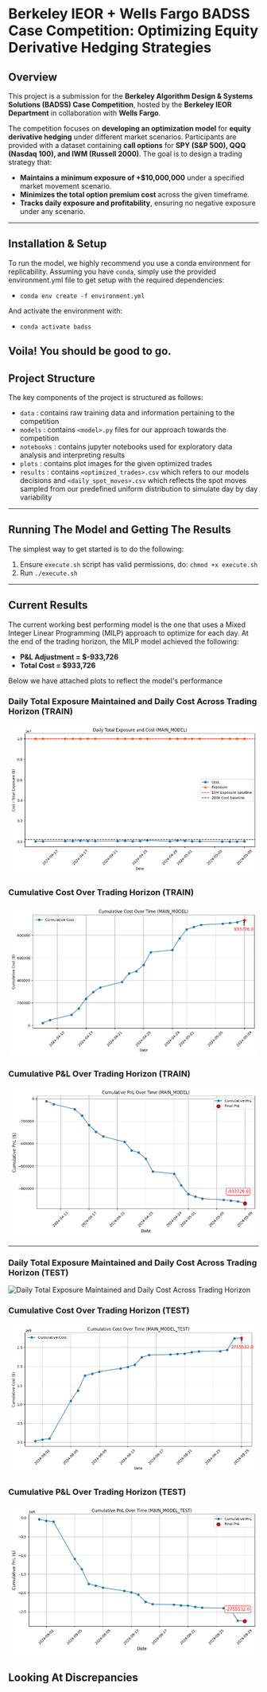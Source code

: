 # Berkeley IEOR + Wells Fargo BADSS Case Competition: Optimizing Equity Derivative Hedging Strategies

## **Overview**
This project is a submission for the **Berkeley Algorithm Design & Systems Solutions (BADSS) Case Competition**, hosted by the **Berkeley IEOR Department** in collaboration with **Wells Fargo**. 

The competition focuses on **developing an optimization model** for **equity derivative hedging** under different market scenarios. Participants are provided with a dataset containing **call options** for **SPY (S&P 500), QQQ (Nasdaq 100), and IWM (Russell 2000)**. The goal is to design a trading strategy that:

- **Maintains a minimum exposure of +$10,000,000** under a specified market movement scenario.
- **Minimizes the total option premium cost** across the given timeframe.
- **Tracks daily exposure and profitability**, ensuring no negative exposure under any scenario.

---

## **Installation & Setup**
To run the model, we highly recommend you use a conda environment for replicability. Assuming you have `conda`, simply use the provided environment.yml file to get setup with the required dependencies:

- `conda env create -f environment.yml`

And activate the environment with:

- `conda activate badss`

Voila! You should be good to go.
---

## **Project Structure**
The key components of the project is structured as follows:

- `data` : contains raw training data and information pertaining to the competition
- `models` : contains `<model>.py` files for our approach towards the competition
- `notebooks` : contains jupyter notebooks used for exploratory data analysis and interpreting results
- `plots` : contains plot images for the given optimized trades
- `results` : contains `<optimized_trades>.csv` which refers to our models decisions and `<daily_spot_moves>.csv` which reflects the spot moves sampled from our predefined uniform distribution to simulate day by day variability

---
## **Running The Model and Getting The Results**
The simplest way to get started is to do the following:

1. Ensure `execute.sh` script has valid permissions, do: `chmod +x execute.sh`
2. Run `./execute.sh` 

---
## **Current Results**
The current working best performing model is the one that uses a Mixed Integer Linear Programming (MILP) approach to optimize for each day. At the end of the trading horizon, the MILP model achieved the following:

- **P&L Adjustment = $-933,726**
- **Total Cost = $933,726**

Below we have attached plots to reflect the model's performance

### Daily Total Exposure Maintained and Daily Cost Across Trading Horizon (TRAIN)
![Daily Total Exposure Maintained and Daily Cost Across Trading Horizon](./plots/cost_and_exposure_over_time_MAIN_MODEL.png)

### Cumulative Cost Over Trading Horizon (TRAIN)
![Cumulative Cost Over Trading Horizon](./plots/cumulative_cost_over_time_MAIN_MODEL.png)

### Cumulative P&L Over Trading Horizon (TRAIN)
![Cumulative P&L Over Trading Horizon](./plots/cumulative_pnl_MAIN_MODEL.png)

---

### Daily Total Exposure Maintained and Daily Cost Across Trading Horizon (TEST)
![Daily Total Exposure Maintained and Daily Cost Across Trading Horizon](./plots/cost_and_exposure_over_time_MAIN_MODEL_TEST)

### Cumulative Cost Over Trading Horizon (TEST)
![Cumulative Cost Over Trading Horizon](./plots/cumulative_cost_over_time_MAIN_MODEL_TEST.png)

### Cumulative P&L Over Trading Horizon (TEST)
![Cumulative P&L Over Trading Horizon](./plots/cumulative_pnl_MAIN_MODEL_TEST.png)

## **Looking At Discrepancies**
